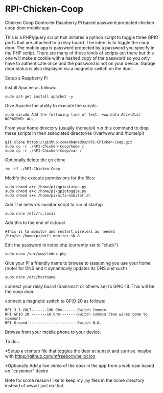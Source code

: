 # RPI-Chicken-Coop
Chicken Coop Controller
Raspberry Pi based password protected chicken coop door mobile app

This is a PHP/jquery script that initiates a python script to toggle three GPIO ports that are attached to a relay board. The intent is to toggle the coop door. The mobile app is password protected by a password you specify in the PHP script. There are many of these kinds of scripts out there but this one will make a cookie with a hashed copy of the password so you only have to authenticate once and the password is not on your device. Garage door status is also displayed via a magnetic switch on the door.

Setup a Raspberry Pi

Install Apache as follows: 

	sudo apt-get install apache2 -y

Give Apache the ability to execute the scripts: 

	sudo visudu Add the following line of text: www-data ALL=(ALL) NOPASSWD: ALL

From your home directory (usually /home/pi) run this command to drop these scripts in their associated directories (/var/www and /home/pi)

	git clone https://github.com/mbanados/RPI-Chicken-Coop.git
	sudo cp -r ./RPI-Chicken-Coop/home /	
	sudo cp -r ./RPI-Chicken-Coop/var /
	
Optionally delete the git clone 
	
	rm -rf ./RPI-Chicken-Coop
	
	


Modify the execute permissions for the files:

	sudo chmod a+x /home/pi/gpiostatus.py
	sudo chmod a+x /home/pi/gpiotoggle.py
	sudo chmod a+x /home/pi/wifi-monitor.sh


Add The netwrok monitor script to run at startup

	sudo nano /etc/rc.local
	
Add this to the end of rc.local

	#This is to monitor and restart wireless as needed
	/bin/sh /home/pi/wifi-monitor.sh &




Edit the password in index.php (currently set to "cluck")

	sudo nano /var/www/index.php

Give your PI a friendly name to browse to (assuming you use your home router for DNS and it dynamically updates its DNS and such) 

	sudo nano /etc/hostname


connect your relay board (Sainsmart or otherwise) to GPIO 18. This will be the coop door. 

connect a magnetic switch to GPIO 20 as follows: 

	RPI 3.3 VOLT-------10K Ohm-------Switch Common                                            
	RPI GPIO 20 -------1K Ohm--------Switch Common (two wires come to common)  
	RPI Ground-----------------------Switch N.O.


Browse from your mobile phone to your device.

To do...

*Setup a crontab file that toggles the door at sunset and sunrise. maybe with https://github.com/mfreeborn/heliocron

*Optionally Add a live video of the door in the app from a web cam based on "customer" desire

Note for some reason I like to keep my .py files in the home directory instead of www I just do that.. 
